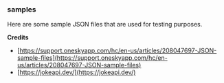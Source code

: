 ### samples

Here are some sample JSON files that are used for testing purposes.

**Credits**

- [https://support.oneskyapp.com/hc/en-us/articles/208047697-JSON-sample-files](https://support.oneskyapp.com/hc/en-us/articles/208047697-JSON-sample-files)
- [https://jokeapi.dev/](https://jokeapi.dev/)
